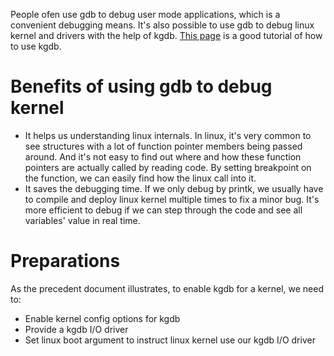 People ofen use gdb to debug user mode applications, which is a convenient debugging means. It's also possible to use gdb to debug linux kernel and drivers with the help of kgdb. [This page](http://kernel.org/doc/htmldocs/kgdb.html) is a good tutorial of how to use kgdb.

# Benefits of using gdb to debug kernel
- It helps us understanding linux internals. In linux, it's very common to see structures with a lot of function pointer members being passed around. And it's not easy to find out where and how these function pointers are actually called by reading code. By setting breakpoint on the function, we can easily find how the linux call into it.
- It saves the debugging time. If we only debug by printk, we usually have to compile and deploy linux kernel multiple times to fix a minor bug. It's more efficient to debug if we can step through the code and see all variables' value in real time.

# Preparations
As the precedent document illustrates, to enable kgdb for a kernel, we need to:
- Enable kernel config options for kgdb
- Provide a kgdb I/O driver
- Set linux boot argument to instruct linux kernel use our kgdb I/O driver


